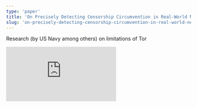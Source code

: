 ```yaml
---
type: 'paper'
title: 'On Precisely Detecting Censorship Circumvention in Real-World Networks'
slug: 'on-precisely-detecting-censorship-circumvention-in-real-world-networks'
---
```


Research (by US Navy among others) on limitations of Tor

![](https://static.meri.garden/cbed47241f475c7e0557a74db0336e11.pdf)
